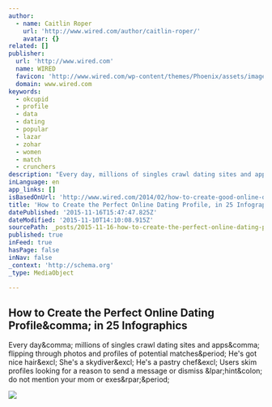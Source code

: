 ```yaml
---
author:
  - name: Caitlin Roper
    url: 'http://www.wired.com/author/caitlin-roper/'
    avatar: {}
related: []
publisher:
  url: 'http://www.wired.com'
  name: WIRED
  favicon: 'http://www.wired.com/wp-content/themes/Phoenix/assets/images/favicon.ico'
  domain: www.wired.com
keywords:
  - okcupid
  - profile
  - data
  - dating
  - popular
  - lazar
  - zohar
  - women
  - match
  - crunchers
description: "Every day, millions of singles crawl dating sites and apps, flipping through photos and profiles of potential matches. He's got nice hair! She's a skydiver! He's a pastry chef! Users skim profiles looking for a reason to send a message or dismiss (hint: do not mention your mom or exes)."
inLanguage: en
app_links: []
isBasedOnUrl: 'http://www.wired.com/2014/02/how-to-create-good-online-dating-profile/#slide-2'
title: 'How to Create the Perfect Online Dating Profile, in 25 Infographics'
datePublished: '2015-11-16T15:47:47.825Z'
dateModified: '2015-11-10T14:10:08.915Z'
sourcePath: _posts/2015-11-16-how-to-create-the-perfect-online-dating-profile-in-25-infog.md
published: true
inFeed: true
hasPage: false
inNav: false
_context: 'http://schema.org'
_type: MediaObject

---
```

<article style=""><h1>How to Create the Perfect Online Dating Profile&amp;comma; in 25 Infographics</h1><p>Every day&amp;comma; millions of singles crawl dating sites and apps&amp;comma; flipping through photos and profiles of potential matches&amp;period; He's got nice hair&amp;excl; She's a skydiver&amp;excl; He's a pastry chef&amp;excl; Users skim profiles looking for a reason to send a message or dismiss &amp;lpar;hint&amp;colon; do not mention your mom or exes&amp;rpar;&amp;period;</p><img src="http://www.wired.com/wp-content/uploads/2014/02/2202FF_lovebynumbers_01-1200x630-e1447114131153.jpg" /></article>